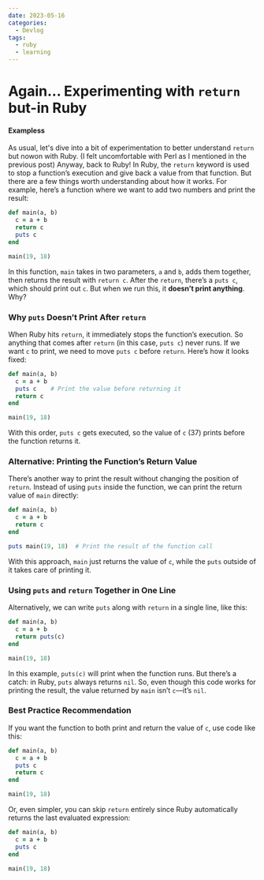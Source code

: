 ```yaml
---
date: 2023-05-16 
categories:
  - Devlog
tags:
  - ruby
  - learning
---
```


# Again... Experimenting with `return` but-in Ruby

#### Exampless

As usual, let's dive into a bit of experimentation to better understand `return` but nowon with Ruby. (I felt uncomfortable with Perl as I mentioned in the previous post) Anyway, back to Ruby! In Ruby, the `return` keyword is used to stop a function’s execution and give back a value from that function.<!-- more --> But there are a few things worth understanding about how it works. For example, here’s a function where we want to add two numbers and print the result:

```ruby linenums="1"
def main(a, b)
  c = a + b
  return c
  puts c
end

main(19, 18)
```

In this function, `main` takes in two parameters, `a` and `b`, adds them together, then returns the result with `return c`. After the `return`, there’s a `puts c`, which should print out `c`. But when we run this, it **doesn’t print anything**. Why?

### **Why `puts` Doesn’t Print After `return`**

When Ruby hits `return`, it immediately stops the function’s execution. So anything that comes after `return` (in this case, `puts c`) never runs. If we want `c` to print, we need to move `puts c` before `return`. Here’s how it looks fixed:

```ruby linenums="1"
def main(a, b)
  c = a + b
  puts c    # Print the value before returning it
  return c
end

main(19, 18)
```

With this order, `puts c` gets executed, so the value of `c` (37) prints before the function returns it.

### **Alternative: Printing the Function’s Return Value**

There’s another way to print the result without changing the position of `return`. Instead of using `puts` inside the function, we can print the return value of `main` directly:

```ruby linenums="1"
def main(a, b)
  c = a + b
  return c
end

puts main(19, 18)  # Print the result of the function call
```

With this approach, `main` just returns the value of `c`, while the `puts` outside of it takes care of printing it.

### **Using `puts` and `return` Together in One Line**

Alternatively, we can write `puts` along with `return` in a single line, like this:

```ruby linenums="1"
def main(a, b)
  c = a + b
  return puts(c)
end

main(19, 18)
```

In this example, `puts(c)` will print when the function runs. But there’s a catch: in Ruby, `puts` always returns `nil`. So, even though this code works for printing the result, the value returned by `main` isn’t `c`—it’s `nil`.

### **Best Practice Recommendation**

If you want the function to both print and return the value of `c`, use code like this:

```ruby linenums="1"
def main(a, b)
  c = a + b
  puts c
  return c
end

main(19, 18)
```

Or, even simpler, you can skip `return` entirely since Ruby automatically returns the last evaluated expression:

```ruby linenums="1"
def main(a, b)
  c = a + b
  puts c
end

main(19, 18)
```
